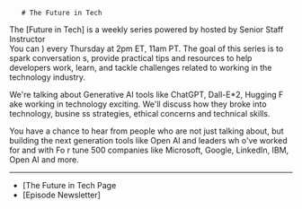        # The Future in Tech 

      
The [Future in Tech]  is a weekly series powered by   hosted by Senior Staff Instructor     
You can ) every Thursday at 2pm ET, 11am PT. The goal of this series is to spark conversation s, provide practical tips and resources to help developers work, learn, and tackle challenges related to working in the technology industry.   
      
We're talking about Generative AI tools like ChatGPT, Dall-E*2, Hugging F ake working in technology exciting. We'll discuss how they broke into technology, busine ss  strategies, ethical concerns and technical skills.

 
You have a chance to hear from people who are not just talking about, but  building the next generation tools like Open AI and leaders wh o've worked for and with Fo r tune 500 companies like Microsoft, Google, LinkedIn,  IBM,  Open AI and  more.     
    
---
 - [The Future in Tech Page 
- [Episode Newsletter]    
   
